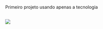 <p>Primeiro projeto usando apenas a tecnologia </p>
<br>

<img src="https://img.shields.io/badge/HTML5-E34F26?style=for-the-badge&logo=html5&logoColor=white">

<img src="" >

